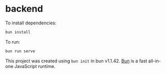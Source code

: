 # backend

To install dependencies:

```bash
bun install
```

To run:

```bash
bun run serve
```

This project was created using `bun init` in bun v1.1.42. [Bun](https://bun.sh) is a fast all-in-one JavaScript runtime.
